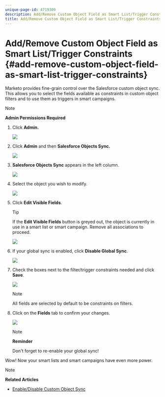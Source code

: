 ```yaml
---
unique-page-id: 4719300
description: Add/Remove Custom Object Field as Smart List/Trigger Constraints - Marketo Docs - Product Documentation
title: Add/Remove Custom Object Field as Smart List/Trigger Constraints
---
```


# Add/Remove Custom Object Field as Smart List/Trigger Constraints {#add-remove-custom-object-field-as-smart-list-trigger-constraints}

Marketo provides fine-grain control over the Salesforce custom object sync. This allows you to select the fields available as constraints in custom object filters and to use them as triggers in smart campaigns.

>[!NOTE]
>
>**Admin Permissions Required**

1. Click&nbsp;**Admin.**

   ![](assets/image2014-12-10-13-3a9-3a47.png)

1. Click **Admin** and then **Salesforce Objects Sync.**

   ![](assets/image2015-12-11-15-3a11-3a41.png)

1. **Salesforce Objects Sync** appears in the left column.

   ![](assets/image2015-12-11-15-3a15-3a15.png)

1. Select the object you wish to modify.

   ![](assets/image2014-12-10-13-3a10-3a11.png)

1. Click **Edit Visible Fields**.

   >[!TIP]
   >
   >If the **Edit Visible Fields** button is greyed out, the object is currently in use in a smart list or smart campaign. Remove all associations to proceed.

   ![](assets/image2014-12-10-13-3a10-3a25.png)

1. If your global sync is enabled, click **Disable Global Sync**.

   ![](assets/image2014-12-10-13-3a10-3a36.png)

1. Check the boxes next to the filter/trigger constraints needed and click **Save**.

   ![](assets/image2014-12-10-13-3a10-3a47.png)

   >[!NOTE]
   >
   >All fields are selected by default to be constraints on filters.

1. Click on the **Fields** tab to confirm your changes.

   ![](assets/image2014-12-10-13-3a10-3a56.png)

   >[!NOTE]
   >
   >**Reminder**
   >
   >
   >Don't forget to re-enable your global sync!

Wow! Now your smart lists and smart campaigns have even more power.

>[!NOTE]
>
>**Related Articles**
>
>* [Enable/Disable Custom Object Sync](enable-disable-custom-object-sync.md)
>

